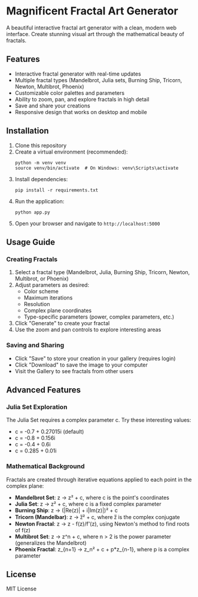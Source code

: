 # Magnificent Fractal Art Generator

A beautiful interactive fractal art generator with a clean, modern web interface. Create stunning visual art through the mathematical beauty of fractals.

## Features

- Interactive fractal generator with real-time updates
- Multiple fractal types (Mandelbrot, Julia sets, Burning Ship, Tricorn, Newton, Multibrot, Phoenix)
- Customizable color palettes and parameters
- Ability to zoom, pan, and explore fractals in high detail
- Save and share your creations
- Responsive design that works on desktop and mobile

## Installation

1. Clone this repository
2. Create a virtual environment (recommended):
   ```
   python -m venv venv
   source venv/bin/activate  # On Windows: venv\Scripts\activate
   ```
3. Install dependencies:
   ```
   pip install -r requirements.txt
   ```
4. Run the application:
   ```
   python app.py
   ```
5. Open your browser and navigate to `http://localhost:5000`

## Usage Guide

### Creating Fractals

1. Select a fractal type (Mandelbrot, Julia, Burning Ship, Tricorn, Newton, Multibrot, or Phoenix)
2. Adjust parameters as desired:
   - Color scheme
   - Maximum iterations
   - Resolution
   - Complex plane coordinates
   - Type-specific parameters (power, complex parameters, etc.)
3. Click "Generate" to create your fractal
4. Use the zoom and pan controls to explore interesting areas

### Saving and Sharing

- Click "Save" to store your creation in your gallery (requires login)
- Click "Download" to save the image to your computer
- Visit the Gallery to see fractals from other users

## Advanced Features

### Julia Set Exploration

The Julia Set requires a complex parameter c. Try these interesting values:
- c = -0.7 + 0.27015i (default)
- c = -0.8 + 0.156i
- c = -0.4 + 0.6i
- c = 0.285 + 0.01i

### Mathematical Background

Fractals are created through iterative equations applied to each point in the complex plane:

- **Mandelbrot Set**: z → z² + c, where c is the point's coordinates
- **Julia Set**: z → z² + c, where c is a fixed complex parameter
- **Burning Ship**: z → (|Re(z)| + i|Im(z)|)² + c
- **Tricorn (Mandelbar)**: z → z̅² + c, where z̅ is the complex conjugate
- **Newton Fractal**: z → z - f(z)/f'(z), using Newton's method to find roots of f(z)
- **Multibrot Set**: z → z^n + c, where n > 2 is the power parameter (generalizes the Mandelbrot)
- **Phoenix Fractal**: z_{n+1} → z_n² + c + p*z_{n-1}, where p is a complex parameter

## License

MIT License 